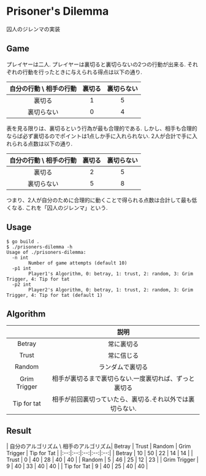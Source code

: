 # Prisoner's Dilemma

囚人のジレンマの実装

## Game

プレイヤーは二人.
プレイヤーは裏切ると裏切らないの2つの行動が出来る.
それぞれの行動を行ったときに与えられる得点は以下の通り.

| 自分の行動 \ 相手の行動 | 裏切る | 裏切らない |
|:--:|:--:|:--:|
| 裏切る     | 1 | 5 |
| 裏切らない | 0 | 4 |

表を見る限りは、裏切るという行為が最も合理的である.
しかし、相手も合理的ならば必ず裏切るのでポイントは1点しか手に入れられない.
2人が合計で手に入れられる点数は以下の通り.

| 自分の行動 \ 相手の行動 | 裏切る | 裏切らない |
|:--:|:--:|:--:|
| 裏切る     | 2 | 5 |
| 裏切らない | 5 | 8 |

つまり、2人が自分のために合理的に動くことで得られる点数は合計して最も低くなる.
これを「囚人のジレンマ」という.


## Usage

```
$ go build .
$ ./prisoners-dilemma -h
Usage of ./prisoners-dilemma:
  -n int
        Number of game attempts (default 10)
  -p1 int
        Player1's Algorithm, 0: betray, 1: trust, 2: random, 3: Grim Trigger, 4: Tip for tat
  -p2 int
        Player2's Algorithm, 0: betray, 1: trust, 2: random, 3: Grim Trigger, 4: Tip for tat (default 1)
```

## Algorithm

| | 説明 |
|:--:|:--:|
| Betray | 常に裏切る |
| Trust  | 常に信じる |
| Random | ランダムで裏切る |
| Grim Trigger | 相手が裏切るまで裏切らない.一度裏切れば、ずっと裏切る |
| Tip for tat | 相手が前回裏切っていたら、裏切る.それ以外では裏切らない. |

## Result

| 自分のアルゴリズム \ 相手のアルゴリズム| Betray | Trust | Random | Grim Trigger | Tip for Tat |
|:--:|:--:|:--:|:--:|:--:|
| Betray | 10 | 50 | 22 | 14 | 14 |
| Trust | 0 | 40 | 28 | 40 | 40 |
| Random | 5 | 46 | 25 | 12 | 23 |
| Grim Trigger | 9 | 40 | 33 | 40 | 40 |
| Tip for Tat | 9 | 40 | 25 | 40 | 40 |

